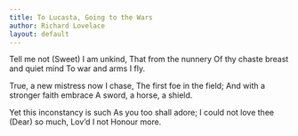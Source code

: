 ```yaml
---
title: To Lucasta, Going to the Wars
author: Richard Lovelace
layout: default
---
```


Tell me not (Sweet) I am unkind,
         That from the nunnery
Of thy chaste breast and quiet mind
         To war and arms I fly.

True, a new mistress now I chase,
         The first foe in the field;
And with a stronger faith embrace
         A sword, a horse, a shield.

Yet this inconstancy is such
         As you too shall adore;
I could not love thee (Dear) so much,
         Lov’d I not Honour more.
